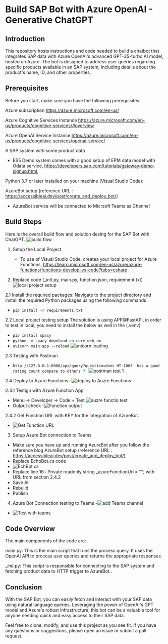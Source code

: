 # Build SAP Bot with Azure OpenAI - Generative ChatGPT 

## Introduction
This repository hosts instructions and code needed to build a chatbot that integrates SAP data with Azure OpenAI's advanced GPT-35-turbo AI model, hosted on Azure. The bot is designed to address user queries regarding specific products available in an SAP system, including details about the product's name, ID, and other properties.

## Prerequisites
Before you start, make sure you have the following prerequisites:

Azure subscription
https://azure.microsoft.com/en-us/

Azure Cognitive Services Instance
https://azure.microsoft.com/en-us/products/cognitive-services/#overview

Azure OpenAI Service Instance 
https://azure.microsoft.com/en-us/products/cognitive-services/openai-service/

A SAP system with some product data 
- ES5 Demo system comes with a good setup of EPM data model with Odata service, https://developers.sap.com/tutorials/gateway-demo-signup.html, 

Python 3.7 or later installed on your machine (Visual Studio Code):

AzureBot setup (reference URL : https://accessibleai.dev/post/create_and_deploy_bot/)
- AzureBot service will be connected to Micrsoft Teams as Channel 

## Build Steps

Here is the overall build flow and solution desing for the SAP Bot with ChatGPT. 
![build flow](https://github.com/cjpark-sapcsa/chatgpt-sap-aoai/assets/60184856/7f531a62-3248-4a8c-986f-563748ab0632)


1. Setup the Local Project 
   - To use of Visual Studio Code, createa your local project for Azure Functions, https://learn.microsoft.com/en-us/azure/azure-functions/functions-develop-vs-code?tabs=csharp
   
2. Replace code (__init_.py, main.py, function.json, requirement.txt)  
![local project setup](https://github.com/cjpark-sapcsa/chatgpt-sap-aoai/assets/60184856/561dc53f-9575-4df9-af3a-51023b289275)


2.1 Install the required packages: 
 Navigate to the project directory and install the required Python packages using the following commands
- `pip install -r requirements.txt`

2.2 Local project testing setup 
 The solution is using APP@FastAPI, in order to test in local, you need to install the below as well in the  (.venv)
- `pip install spacy`
- `python -m spacy download en_core_web_sm`
- `uvicorn main:app --reload`
![unicorn loading](https://github.com/cjpark-sapcsa/chatgpt-sap-aoai/assets/60184856/3f495ab8-2301-42ec-b8f7-2b97fed937f1)

2.3 Testing with Postman 
- `http://127.0.0.1:8000/api/query?question=does HT-1003  has a good rating count compare to others ? `
![postman test 1](https://github.com/cjpark-sapcsa/chatgpt-sap-aoai/assets/60184856/d4ef0289-f9a7-4a8f-b37f-e51509eb2f92)

2.4 Deploy to Azure Functions
-![deploy to Auzre Functions](https://github.com/cjpark-sapcsa/chatgpt-sap-aoai/assets/60184856/e9dd6612-dce7-43b4-b9f0-785bf28f44c2)

2.4.1 Testign with Azure Function App 
- Menu -> Developer -> Code + Test
![auzre functio test](https://github.com/cjpark-sapcsa/chatgpt-sap-aoai/assets/60184856/6e85b43f-2a7f-4b35-a19c-1a9764715f65)
- Output check
-![Function output](https://github.com/cjpark-sapcsa/chatgpt-sap-aoai/assets/60184856/1224e5e3-d090-43ac-9b24-71f203898b3b)

2.4.2 Get Function URL with KEY for the integration of AzureBot. 
- ![Get Function URL](https://github.com/cjpark-sapcsa/chatgpt-sap-aoai/assets/60184856/7972e67c-8ece-4531-8c4f-da824d20557c)

3. Setup Azure Bot connection to Teams 
- Make sure you have up and running AzureBot after you follow the reference blog AzureBot setup (reference URL : https://accessibleai.dev/post/create_and_deploy_bot/)
- Replace EchoBot.cs code 
- ![EchBot cs](https://github.com/cjpark-sapcsa/chatgpt-sap-aoai/assets/60184856/8e4f88bd-d6dd-49d2-8ba0-c5b25da0610c)
- Replace line 16 : Private readonly string _azureFunctionUrl = "";  with URL from section 2.4.2
- Save All
- Rebuild
- Publish 

4. Azure Bot Connection testing to Teams
-![add Teams channel](https://github.com/cjpark-sapcsa/chatgpt-sap-aoai/assets/60184856/3283409d-55c7-4bd4-8113-641d8ded3856)
- ![Test with teams](https://github.com/cjpark-sapcsa/chatgpt-sap-aoai/assets/60184856/649c8044-7736-4d10-adf7-e13c9be3bca6)

## Code Overview
The main components of the code are:

main.py: This is the main script that runs the process query. It uses the OpenAI API to process user queries and returns the appropriate responses.

__init_.py: This script is responsible for connecting to the SAP system and fetching product data to HTTP trigger to AzureBot..


## Conclusion
With the SAP Bot, you can easily fetch and interact with your SAP data using natural language queries. Leveraging the power of OpenAI's GPT model and Azure's robust infrastructure, this bot can be a valuable tool for anyone needing quick and easy access to their SAP data.

Feel free to clone, modify, and use this project as you see fit. If you have any questions or suggestions, please open an issue or submit a pull request.
